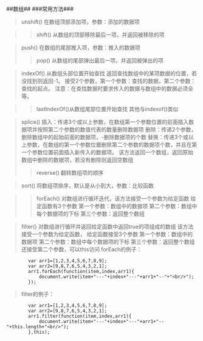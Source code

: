 ##数组##
###常用方法###
>unshift()  在数组顶部添加项，参数：添加的数据项

>>shift()  从数组的顶部移除最后一项，并返回被移除的项

>push()  在数组的尾部推入项，参数：推入的数据项
>>pop()  从数组的尾部弹出最后一项，并返回被弹出的项

>indexOf()  从数组头部位置开始查找
返回查找数组中的某项数据的位置，若没找到则返回-1。
接受2个参数，第一个参数：查找的数据，第二个参数：查找的起点。
注意：在查找数据时要求传入的数据与数组中的数据必须全等。

>>lastIndexOf()从数组尾部位置开始查找 其他与indexof()类似

>splice()  插入：传递3个或以上参数，在数组第一个参数位置的前面插入数据项并按照第二个参数的数值代表的数量删除数据项
删除：传递2个参数，删除数组中的起始前面的数据项，-删除数据项的个数
替换：传递3个或以上参数，在数组的第一个参数位置删除第二个参数的数据项个数，并且在第一个参数位置前面插入新传入的数据项。
该方法返回一个数组，返回原始数组中删除的数据项，若没有删除则返回空数组
>>reverse()  翻转数组项的顺序

>sort()  将数组项排序，默认是从小到大，参数：比较函数

>>forEach()  对数组进行循环迭代，该方法接受一个参数为给定函数
给定函数有3个参数
第一个参数：数组中的数据项
第二个参数：数组中每个数据项的下标
第三个参数：返回整个数组

>filter()  对数组进行循环并返回给定函数中返回true的项组成的数组
该方法接受一个参数为给定函数，
给定函数接受3个参数
第一个参数：数组中的数据项
第二个参数：数组中每个数据项的下标
第三个参数：返回整个数组
还接受第二个参数，可以this访问
>forEach的例子：
             
            var arr1=[1,2,3,4,5,6,7,8,9];
			var arr2=[9,8,7,6,5,4,3,2,1];
			arr1.forEach(function(item,index,arr1){
				document.write(item+"---"+index+"---"+arr1+"--"+"<br/>");	
			});

>filter的例子：
             
            var arr1=[1,2,3,4,5,6,7,8,9];
			var arr2=[9,8,7,6,5,4,3,2,1];
			arr1.filter(function(item,index,arr1){
				document.write(item+"---"+index+"---"+arr1+"--"+this.length+"<br/>");	
			},this);









